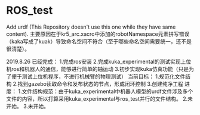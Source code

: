 # ROS_test
Add urdf (This Repository doesn't use this one while they have same content).
    主要原因在于kr5_arc.xacro中添加的robotNamespace元素拼写错误（kaka写成了kuak）导致命名空间不符合（至于哪些命名空间需要统一，还不是很清楚）。
    
    
   2019.8.26
    已经完成：
    1.完成ros安装
    2.完成kuka_experimental的测试实现上位机ros和机器人的通信，能够进行简单的轴运动 
    3.初步实现kuka仿真功能（只是为了便于测试上位机程序，不进行机械臂的物理测试）
    当前目标：
    1.规范化文件结构 
    2.找到gazebo读取命令和发布状态的节点，形成闭环控制 
    3.创建纯净工程
    进度：
    1.文件结构规范：由于kuka_experimental中机器人模型的urdf文件涉及多个文件的内容，所以打算采用kuka_experimental与ros_test并行的文件结构。 
    2.未开始。
    3.未开始。





